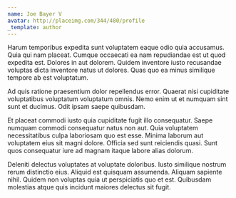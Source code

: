 ```yaml
---
name: Joe Bayer V
avatar: http://placeimg.com/344/480/profile
_template: author
---
```

Harum temporibus expedita sunt voluptatem eaque odio quia accusamus. Quia qui nam placeat. Cumque occaecati ea nam repudiandae est ut quod expedita est. Dolores in aut dolorem. Quidem inventore iusto recusandae voluptas dicta inventore natus ut dolores. Quas quo ea minus similique tempore ab est voluptatum.
  
Ad quis ratione praesentium dolor repellendus error. Quaerat nisi cupiditate voluptatibus voluptatum voluptatum omnis. Nemo enim ut et numquam sint sunt et ducimus. Odit ipsam saepe quibusdam.
  
Et placeat commodi iusto quia cupiditate fugit illo consequatur. Saepe numquam commodi consequatur natus non aut. Quia voluptatem necessitatibus culpa laboriosam quo est esse. Minima laborum aut voluptatem eius sit magni dolore. Officia sed sunt reiciendis quasi. Sunt quos consequatur iure ad magnam itaque labore alias dolorum.
  
Deleniti delectus voluptates at voluptate doloribus. Iusto similique nostrum rerum distinctio eius. Aliquid est quisquam assumenda. Aliquam sapiente nihil. Quidem non voluptas quia ut perspiciatis quo et est. Quibusdam molestias atque quis incidunt maiores delectus sit fugit.
